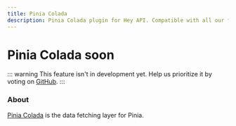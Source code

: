 ```yaml
---
title: Pinia Colada
description: Pinia Colada plugin for Hey API. Compatible with all our features.
---
```


# Pinia Colada <span data-soon>soon</span>

::: warning
This feature isn't in development yet. Help us prioritize it by voting on [GitHub](https://github.com/hey-api/openapi-ts/issues/1242).
:::

### About

[Pinia Colada](https://pinia-colada.esm.dev) is the data fetching layer for Pinia.

<!--@include: ../../sponsors.md-->
